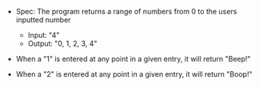 
* Spec: The program returns a range of numbers from 0 to the users inputted number
  * Input: "4"
   * Output: "0, 1, 2, 3, 4"

* When a "1" is entered at any point in a given entry, it will return "Beep!"

* When a "2" is entered at any point in a given entry, it will return "Boop!"
